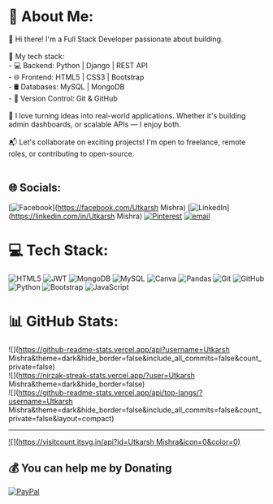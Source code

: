 # 💫 About Me:
👋 Hi there! I'm a Full Stack Developer passionate about building.<br><br>🔧 My tech stack:<br>- 💻 Backend: Python | Django | REST API<br>- 🌐 Frontend: HTML5 | CSS3 | Bootstrap <br>- 🛢️ Databases: MySQL | MongoDB<br>- 📂 Version Control: Git & GitHub<br><br>🚀 I love turning ideas into real-world applications. Whether it's building admin dashboards, or scalable APIs — I enjoy both.<br><br>📬 Let's collaborate on exciting projects! I'm open to freelance, remote roles, or contributing to open-source.<br><br>


## 🌐 Socials:
[![Facebook](https://img.shields.io/badge/Facebook-%231877F2.svg?logo=Facebook&logoColor=white)](https://facebook.com/Utkarsh Mishra) [![LinkedIn](https://img.shields.io/badge/LinkedIn-%230077B5.svg?logo=linkedin&logoColor=white)](https://linkedin.com/in/Utkarsh Mishra) [![Pinterest](https://img.shields.io/badge/Pinterest-%23E60023.svg?logo=Pinterest&logoColor=white)](https://pinterest.com/utkarsh_explorer) [![email](https://img.shields.io/badge/Email-D14836?logo=gmail&logoColor=white)](mailto:ukharshrohan7777@gmail.com) 

# 💻 Tech Stack:
![HTML5](https://img.shields.io/badge/html5-%23E34F26.svg?style=for-the-badge&logo=html5&logoColor=white) ![JWT](https://img.shields.io/badge/JWT-black?style=for-the-badge&logo=JSON%20web%20tokens) ![MongoDB](https://img.shields.io/badge/MongoDB-%234ea94b.svg?style=for-the-badge&logo=mongodb&logoColor=white) ![MySQL](https://img.shields.io/badge/mysql-4479A1.svg?style=for-the-badge&logo=mysql&logoColor=white) ![Canva](https://img.shields.io/badge/Canva-%2300C4CC.svg?style=for-the-badge&logo=Canva&logoColor=white) ![Pandas](https://img.shields.io/badge/pandas-%23150458.svg?style=for-the-badge&logo=pandas&logoColor=white) ![Git](https://img.shields.io/badge/git-%23F05033.svg?style=for-the-badge&logo=git&logoColor=white) ![GitHub](https://img.shields.io/badge/github-%23121011.svg?style=for-the-badge&logo=github&logoColor=white) ![Python](https://img.shields.io/badge/python-3670A0?style=for-the-badge&logo=python&logoColor=ffdd54) ![Bootstrap](https://img.shields.io/badge/bootstrap-%238511FA.svg?style=for-the-badge&logo=bootstrap&logoColor=white) ![JavaScript](https://img.shields.io/badge/javascript-%23323330.svg?style=for-the-badge&logo=javascript&logoColor=%23F7DF1E)
# 📊 GitHub Stats:
![](https://github-readme-stats.vercel.app/api?username=Utkarsh Mishra&theme=dark&hide_border=false&include_all_commits=false&count_private=false)<br/>
![](https://nirzak-streak-stats.vercel.app/?user=Utkarsh Mishra&theme=dark&hide_border=false)<br/>
![](https://github-readme-stats.vercel.app/api/top-langs/?username=Utkarsh Mishra&theme=dark&hide_border=false&include_all_commits=false&count_private=false&layout=compact)

---
[![](https://visitcount.itsvg.in/api?id=Utkarsh Mishra&icon=0&color=0)](https://visitcount.itsvg.in)

  ## 💰 You can help me by Donating
  [![PayPal](https://img.shields.io/badge/PayPal-00457C?style=for-the-badge&logo=paypal&logoColor=white)](https://paypal.me/@Utkarsh7777) 

